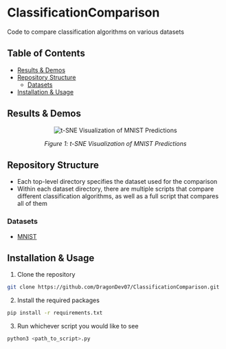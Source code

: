 # ClassificationComparison
Code to compare classification algorithms on various datasets

## Table of Contents
- [Results & Demos](#results--demos)
- [Repository Structure](#repository-structure)
    - [Datasets](#datasets)
- [Installation & Usage](#installation--usage)

## Results & Demos
<div style="text-align: center;">
    <img src="./MNIST/tsne_visualization.png" alt="t-SNE Visualization of MNIST Predictions">
    <p><em>Figure 1: t-SNE Visualization of MNIST Predictions</em></p>
</div>

## Repository Structure
- Each top-level directory specifies the dataset used for the comparison
- Within each dataset directory, there are multiple scripts that compare different classification algorithms, as well as a full script that compares all of them

### Datasets
- [MNIST](https://www.kaggle.com/c/digit-recognizer)

## Installation & Usage
1. Clone the repository
```bash
git clone https://github.com/DragonDev07/ClassificationComparison.git
```

2. Install the required packages
```bash
pip install -r requirements.txt
```

3. Run whichever script you would like to see
```bash
python3 <path_to_script>.py
```